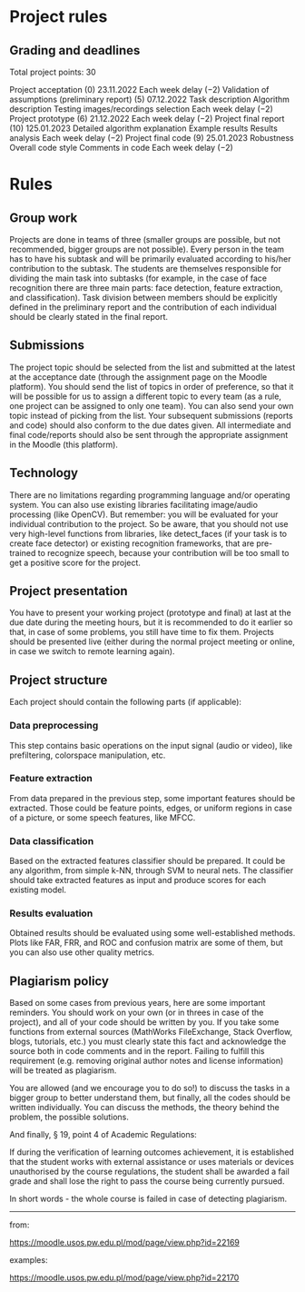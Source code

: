 # Project rules
## Grading and deadlines
Total project points: 30

Project acceptation (0) 23.11.2022
Each week delay (−2)
Validation of assumptions (preliminary report) (5) 07.12.2022
Task description
Algorithm description
Testing images/recordings selection
Each week delay (−2)
Project prototype (6) 21.12.2022
Each week delay (−2)
Project final report (10) 125.01.2023
Detailed algorithm explanation
Example results
Results analysis
Each week delay (−2)
Project final code (9) 25.01.2023
Robustness
Overall code style
Comments in code
Each week delay (−2)

# Rules
## Group work
Projects are done in teams of three (smaller groups are possible, but not recommended, bigger groups are not possible). Every person in the team has to have his subtask and will be primarily evaluated according to his/her contribution to the subtask. The students are themselves responsible for dividing the main task into subtasks (for example, in the case of face recognition there are three main parts: face detection, feature extraction, and classification). Task division between members should be explicitly defined in the preliminary report and the contribution of each individual should be clearly stated in the final report.

## Submissions
The project topic should be selected from the list and submitted at the latest at the acceptance date (through the assignment page on the Moodle platform). You should send the list of topics in order of preference, so that it will be possible for us to assign a different topic to every team (as a rule, one project can be assigned to only one team). You can also send your own topic instead of picking from the list. Your subsequent submissions (reports and code) should also conform to the due dates given. All intermediate and final code/reports should also be sent through the appropriate assignment in the Moodle (this platform).

## Technology
There are no limitations regarding programming language and/or operating system. You can also use existing libraries facilitating image/audio processing (like OpenCV). But remember: you will be evaluated for your individual contribution to the project. So be aware, that you should not use very high-level functions from libraries, like detect_faces (if your task is to create face detector) or existing recognition frameworks, that are pre-trained to recognize speech, because your contribution will be too small to get a positive score for the project.

## Project presentation
You have to present your working project (prototype and final) at last at the due date during the meeting hours, but it is recommended to do it earlier so that, in case of some problems, you still have time to fix them. Projects should be presented live (either during the normal project meeting or online, in case we switch to remote learning again).

## Project structure
Each project should contain the following parts (if applicable):

### Data preprocessing

This step contains basic operations on the input signal (audio or video), like prefiltering, colorspace manipulation, etc.

### Feature extraction

From data prepared in the previous step, some important features should be extracted. Those could be feature points, edges, or uniform regions in case of a picture, or some speech features, like MFCC.

### Data classification

Based on the extracted features classifier should be prepared. It could be any algorithm, from simple k-NN, through SVM to neural nets. The classifier should take extracted features as input and produce scores for each existing model.

### Results evaluation

Obtained results should be evaluated using some well-established methods. Plots like FAR, FRR, and ROC and confusion matrix are some of them, but you can also use other quality metrics.

## Plagiarism policy
Based on some cases from previous years, here are some important reminders. You should work on your own (or in threes in case of the project), and all of your code should be written by you. If you take some functions from external sources (MathWorks FileExchange, Stack Overflow, blogs, tutorials, etc.) you must clearly state this fact and acknowledge the source both in code comments and in the report. Failing to fulfill this requirement (e.g. removing original author notes and license information) will be treated as plagiarism.

You are allowed (and we encourage you to do so!) to discuss the tasks in a bigger group to better understand them, but finally, all the codes should be written individually. You can discuss the methods, the theory behind the problem, the possible solutions.

And finally, § 19, point 4 of Academic Regulations:

If during the verification of learning outcomes achievement, it is established that the student works with external assistance or uses materials or devices unauthorised by the course regulations, the student shall be awarded a fail grade and shall lose the right to pass the course being currently pursued.

In short words - the whole course is failed in case of detecting plagiarism.

____

from:

https://moodle.usos.pw.edu.pl/mod/page/view.php?id=22169

examples:

https://moodle.usos.pw.edu.pl/mod/page/view.php?id=22170